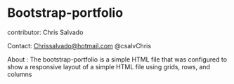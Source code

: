# Bootstrap-portfolio

contributor:
Chris Salvado

Contact:
Chrissalvado@hotmail.com
@csalvChris

About :
The bootstrap-portfolio is a simple HTML file that was configured to show a responsive layout of a simple HTML file using grids, rows, and columns
